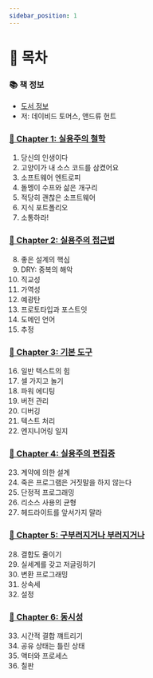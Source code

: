 ```yaml
---
sidebar_position: 1
---
```


# 🚀 목차

### 📚 책 정보
- [도서 정보](http://www.yes24.com/Product/Goods/107077663)
- 저: 데이비드 토머스, 앤드류 헌트

### [🤔 Chapter 1: 실용주의 철학](/docs/etc/pragmatic-programmer/chapter-1)
1. 당신의 인생이다
2. 고양이가 내 소스 코드를 삼켰어요
3. 소프트웨어 엔트로피
4. 돌멩이 수프와 삶은 개구리
5. 적당히 괜찮은 소프트웨어
6. 지식 포트폴리오
7. 소통하라!

### [🤔 Chapter 2: 실용주의 접근법](/docs/etc/pragmatic-programmer/chapter-2)
8. 좋은 설계의 핵심
9. DRY: 중복의 해악
10. 직교성
11. 가역성
12. 예광탄
13. 프로토타입과 포스트잇
14. 도메인 언어
15. 추정

### [🤔 Chapter 3: 기본 도구](/docs/etc/pragmatic-programmer/chapter-3)
16. 일반 텍스트의 힘
17. 셀 가지고 놀기
18. 파워 에디팅
19. 버전 관리
20. 디버깅
21. 텍스트 처리
22. 엔지니어링 일지

### [🤔 Chapter 4: 실용주의 편집증](/docs/etc/pragmatic-programmer/chapter-4)
23. 계약에 의한 설계
24. 죽은 프로그램은 거짓말을 하지 않는다
25. 단정적 프로그래밍
26. 리소스 사용의 균형
27. 헤드라이트를 앞서가지 말라

### [🤔 Chapter 5: 구부러지거나 부러지거나](/docs/etc/pragmatic-programmer/chapter-5)
28. 결합도 줄이기
29. 실세계를 갖고 저글링하기
30. 변환 프로그래밍
31. 상속세
32. 설정

### [🤔 Chapter 6: 동시성](/docs/etc/pragmatic-programmer/chapter-6)
33. 시간적 결합 꺠트리기
34. 공유 상태는 틀린 상태
35. 액터와 프로세스
36. 칠판
